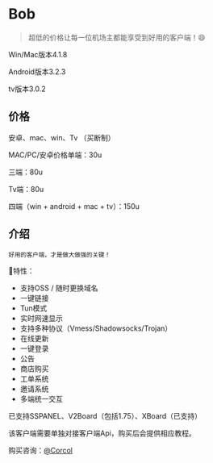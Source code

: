 # Bob

> 超低的价格让每一位机场主都能享受到好用的客户端！😄

Win/Mac版本4.1.8

Android版本3.2.3 

tv版本3.0.2

## 价格

安卓、mac、win、Tv （买断制）

MAC/PC/安卓价格单端：30u

三端：80u

Tv端：80u

四端（win + android + mac + tv）：150u

## 介绍

`好用的客户端，才是做大做强的关键！`

🎉特性：
- 支持OSS / 随时更换域名
- 一键链接
- Tun模式
- 实时网速显示
- 支持多种协议（Vmess/Shadowsocks/Trojan）
- 在线更新
- 一键登录
- 公告
- 商店购买
- 工单系统
- 邀请系统
- 多端统一交互

已支持SSPANEL、V2Board（包括1.75）、XBoard（已支持）

该客户端需要单独对接客户端Api，购买后会提供相应教程。

购买咨询：[@Corcol](https://t.me/Corcol)